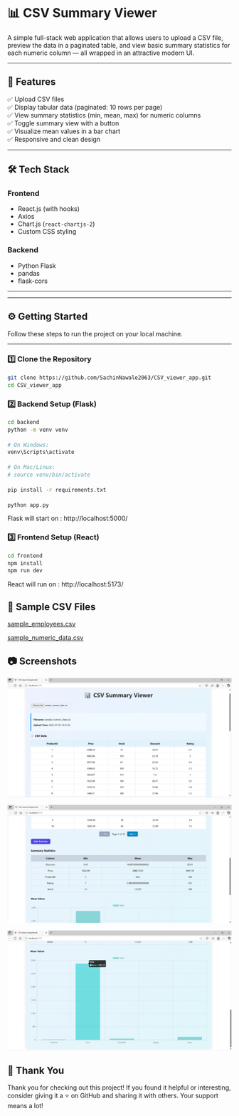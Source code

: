 # 📊 CSV Summary Viewer

A simple full-stack web application that allows users to upload a CSV file, preview the data in a paginated table, and view basic summary statistics for each numeric column — all wrapped in an attractive modern UI.

---

## 🚀 Features

✅ Upload CSV files  
✅ Display tabular data (paginated: 10 rows per page)  
✅ View summary statistics (min, mean, max) for numeric columns  
✅ Toggle summary view with a button  
✅ Visualize mean values in a bar chart  
✅ Responsive and clean design

---

## 🛠 Tech Stack

### Frontend
- React.js (with hooks)
- Axios
- Chart.js (`react-chartjs-2`)
- Custom CSS styling

### Backend
- Python Flask
- pandas
- flask-cors

---


---

## ⚙️ Getting Started

Follow these steps to run the project on your local machine.

---

### 1️⃣ Clone the Repository

```bash
git clone https://github.com/SachinNawale2063/CSV_viewer_app.git
cd CSV_viewer_app
```
### 2️⃣ Backend Setup (Flask)
```bash
cd backend
python -m venv venv

# On Windows:
venv\Scripts\activate

# On Mac/Linux:
# source venv/bin/activate

pip install -r requirements.txt

python app.py
```
Flask will start on : http://localhost:5000/


### 3️⃣ Frontend Setup (React)

```bash
cd frontend
npm install
npm run dev
```
React will run on : http://localhost:5173/

## 📄 Sample CSV Files
[sample_employees.csv](sample_employees.csv)

[sample_numeric_data.csv](sample_numeric_data.csv)

## 📷 Screenshots

![alt text](image.png)

![alt text](image-1.png)

![alt text](image-2.png)

## 🙏 Thank You

Thank you for checking out this project!
If you found it helpful or interesting, consider giving it a ⭐ on GitHub and sharing it with others. Your support means a lot!


     
